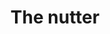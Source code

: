 ---
pid: LLG11
title: The nutter
location_transcription: Philly
zipcode: 
outside_phl: 
neighborhood: 
age: '15'
age_range: 13-19
instagram: 
image_file_name: LLG_11.jpg
proposal_transcription: |-
  made by an almond and a cashew
  Large - hollow - doubles as a playground

  -almond

  -cashew
topic: Food
topic_summary: '0'
type: Conceptual
keywords_other: michael nutter, almond, cashew
credit: "#mayornutter2020 Coby Koren"
image_labels: 
twitter: 
facebook: 
permalink: "/monuments/llg11/"
layout: item-page
---